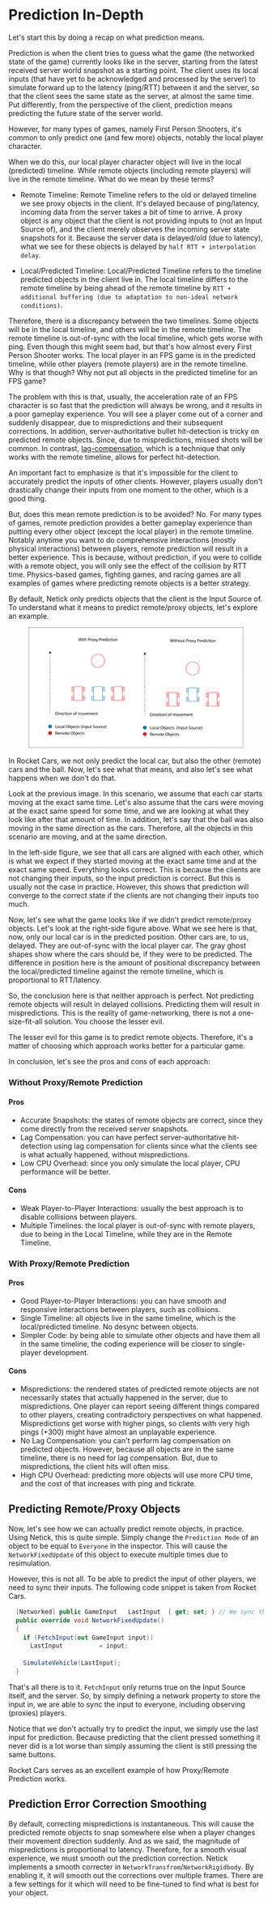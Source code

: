 # Prediction In-Depth

Let's start this by doing a recap on what prediction means.

Prediction is when the client tries to guess what the game (the networked state of the game) currently looks like in the server, starting from the latest received server world snapshot as a starting point. The client uses its local inputs (that have yet to be acknowledged and processed by the server) to simulate forward up to the latency (ping/RTT) between it and the server, so that the client sees the same state as the server, at almost the same time. Put differently, from the perspective of the client, prediction means predicting the future state of the server world.

However, for many types of games, namely First Person Shooters, it's common to only predict one (and few more) objects, notably the local player character.

When we do this, our local player character object will live in the local (predicted) timeline. While remote objects (including remote players) will live in the remote timeline. What do we mean by these terms?

- Remote Timeline: Remote Timeline refers to the old or delayed timeline we see proxy objects in the client. It's delayed because of ping/latency, incoming data from the server takes a bit of time to arrive. A proxy object is any object that the client is not providing inputs to (not an Input Source of), and the client merely observes the incoming server state snapshots for it. Because the server data is delayed/old (due to latency), what we see for these objects is delayed by `half RTT + interpolation delay`.

- Local/Predicted Timeline: Local/Predicted Timeline refers to the timeline predicted objects in the client live in. The local timeline differs to the remote timeline by being ahead of the remote timeline by `RTT + additional buffering (due to adaptation to non-ideal network conditions)`. 

Therefore, there is a discrepancy between the two timelines. Some objects will be in the local timeline, and others will be in the remote timeline. The remote timeline is out-of-sync with the local timeline, which gets worse with ping. Even though this might seem bad, but that's how almost every First Person Shooter works. The local player in an FPS game is in the predicted timeline, while other players (remote players) are in the remote timeline. Why is that though? Why not put all objects in the predicted timeline for an FPS game?

The problem with this is that, usually, the acceleration rate of an FPS character is so fast that the prediction will always be wrong, and it results in a poor gameplay experience. You will see a player come out of a corner and suddenly disappear, due to mispredictions and their subsequent corrections. In addition, server-authoritative bullet hit-detection is tricky on predicted remote objects. Since, due to mispredictions, missed shots will be common. In contrast, [lag-compensation](lag-compensation.md), which is a technique that only works with the remote timeline, allows for perfect hit-detection.

An important fact to emphasize is that it's impossible for the client to accurately predict the inputs of other clients. However, players usually don't drastically change their inputs from one moment to the other, which is a good thing.

But, does this mean remote prediction is to be avoided? No. For many types of games, remote prediction provides a better gameplay experience than putting every other object (except the local player) in the remote timeline. Notably anytime you want to do comprehensive interactions (mostly physical interactions) between players, remote prediction will result in a better experience. This is because, without prediction, if you were to collide with a remote object, you will only see the effect of the collision by RTT time. Physics-based games, fighting games, and racing games are all examples of games where predicting remote objects is a better strategy.

By default, Netick only predicts objects that the client is the Input Source of. To understand what it means to predict remote/proxy objects, let's explore an example.

<figure><img src="../images/proxy-prediction.png" alt="Client-Side Prediction"><figcaption></figcaption></figure>

In Rocket Cars, we not only predict the local car, but also the other (remote) cars and the ball. Now, let's see what that means, and also let's see what happens when we don't do that.

Look at the previous image. In this scenario, we assume that each car starts moving at the exact same time. Let's also assume that the cars were moving at the  exact same speed for some time, and we are looking at what they look like after that amount of time. In addition, let's say that the ball was also moving in the same direction as the cars. Therefore, all the objects in this scenario are moving, and at the same direction.

In the left-side figure, we see that all cars are aligned with each other, which is what we expect if they started moving at the exact same time and at the exact same speed. Everything looks correct. This is because the clients are not changing their inputs, so the input prediction is correct. But this is usually not the case in practice. However, this shows that prediction will converge to the correct state if the clients are not changing their inputs too much.

Now, let's see what the game looks like if we didn't predict remote/proxy objects. Let's look at the right-side figure above. What we see here is that, now, only our local car is in the predicted position. Other cars are, to us, delayed. They are out-of-sync with the local player car. The gray ghost shapes show where the cars should be, if they were to be predicted. The difference in position here is the amount of positional discrepancy between the local/predicted timeline against the remote timeline, which is proportional to RTT/latency.

So, the conclusion here is that neither approach is perfect. Not predicting remote objects will result in delayed collisions. Predicting them will result in mispredictions. This is the reality of game-networking, there is not a one-size-fit-all solution. You choose the lesser evil.

The lesser evil for this game is to predict remote objects. Therefore, it's a matter of choosing which approach works better for a particular game.

In conclusion, let's see the pros and cons of each approach:

### Without Proxy/Remote Prediction

#### Pros
* Accurate Snapshots: the states of remote objects are correct, since they come directly from the received server snapshots.
* Lag Compensation: you can have perfect server-authoritative hit-detection using lag compensation for clients since what the clients see is what actually happened, without mispredictions.
* Low CPU Overhead: since you only simulate the local player, CPU performance will be better.

#### Cons
* Weak Player-to-Player Interactions: usually the best approach is to disable collisions between players.
* Multiple Timelines: the local player is out-of-sync with remote players, due to being in the Local Timeline, while they are in the Remote Timeline.

### With Proxy/Remote Prediction

#### Pros
* Good Player-to-Player Interactions: you can have smooth and responsive interactions between players, such as collisions. 
* Single Timeline: all objects live in the same timeline, which is the local/predicted timeline. No desync between objects.
* Simpler Code: by being able to simulate other objects and have them all in the same timeline, the coding experience will be closer to single-player development.

#### Cons
* Mispredictions: the rendered states of predicted remote objects are not necessarily states that actually happened in the server, due to mispredictions. One player can report seeing different things compared to other players, creating contradictory perspectives on what happened. Mispredictions get worse with higher pings, so clients with very high pings (+300) might have almost an unplayable experience.
* No Lag Compensation: you can't perform lag compensation on predicted objects. However, because all objects are in the same timeline, there is no need for lag compensation. But, due to mispredictions, the client hits will often miss. 
* High CPU Overhead: predicting more objects will use more CPU time, and the cost of that increases with ping and tickrate.

## Predicting Remote/Proxy Objects

Now, let's see how we can actually predict remote objects, in practice. Using Netick, this is quite simple. Simply change the `Prediction Mode` of an object to be equal to `Everyone` in the inspector. This will cause the `NetworkFixedUpdate` of this object to execute multiple times due to resimulation.

However, this is not all. To be able to predict the input of other players, we need to sync their inputs. The following code snippet is taken from Rocket Cars.

```cs
  [Networked] public GameInput   LastInput  { get; set; } // We sync the last input for the player. So we can use it to predict remote players cars.
  public override void NetworkFixedUpdate()
  {
    if (FetchInput(out GameInput input))
      LastInput          = input;

    SimulateVehicle(LastInput);
  }
```

That's all there is to it. `FetchInput` only returns true on the Input Source itself, and the server. So, by simply defining a network property to store the input in, we are able to sync the input to everyone, including observing (proxies) players.

Notice that we don't actually try to predict the input, we simply use the last input for prediction. Because predicting that the client pressed something it never did is a lot worse than simply assuming the client is still pressing the same buttons.

Rocket Cars serves as an excellent example of how Proxy/Remote Prediction works.

## Prediction Error Correction Smoothing

By default, correcting mispredictions is instantaneous. This will cause the predicted remote objects to snap somewhere else when a player changes their movement direction suddenly. And as we said, the magnitude of mispredictions is proportional to latency. Therefore, for a smooth visual experience, we must smooth out the prediction correction. Netick implements a smooth correcter in `NetworkTransfrom`/`NetworkRigidbody`. By enabling it, it will smooth out the corrections over multiple frames. There are a few settings for it which will need to be fine-tuned to find what is best for your object.